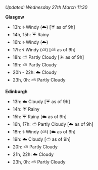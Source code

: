 *Updated: Wednesday 27th March 11:30*

**Glasgow**

* 13h: :cyclone: Windy (:cloud:) [:umbrella: as of 9h]
* 14h, 15h: :umbrella: Rainy
* 16h: :cyclone: Windy (:cloud:)
* 17h: :cyclone: Windy (:partly_sunny:) [:partly_sunny: as of 9h]
* 18h: :partly_sunny: Partly Cloudy [:sunny: as of 9h]
* 19h: :partly_sunny: Partly Cloudy
* 20h - 22h: :cloud: Cloudy
* 23h, 0h: :partly_sunny: Partly Cloudy

**Edinburgh**

* 13h: :cloud: Cloudy [:umbrella: as of 9h]
* 14h: :umbrella: Rainy
* 15h: :umbrella: Rainy [:cloud: as of 9h]
* 16h, 17h: :partly_sunny: Partly Cloudy [:cloud: as of 9h]
* 18h: :cyclone: Windy (:partly_sunny:) [:cloud: as of 9h]
* 19h: :cloud: Cloudy [:partly_sunny: as of 9h]
* 20h: :partly_sunny: Partly Cloudy
* 21h, 22h: :cloud: Cloudy
* 23h, 0h: :partly_sunny: Partly Cloudy
